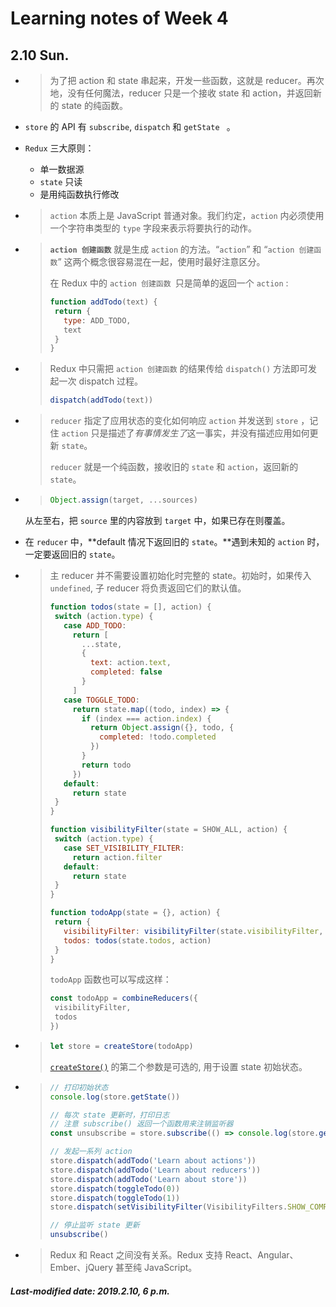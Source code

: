 # Learning notes of Week 4

## 2.10 Sun.

+ >为了把 action 和 state 串起来，开发一些函数，这就是 reducer。再次地，没有任何魔法，reducer 只是一个接收 state 和 action，并返回新的 state 的纯函数。

+ `store` 的 API 有 `subscribe`, `dispatch` 和 `getState ` 。

+ `Redux` 三大原则：

  + 单一数据源
  + `state` 只读
  + 是用纯函数执行修改

+ >`action` 本质上是 JavaScript 普通对象。我们约定，`action` 内必须使用一个字符串类型的 `type` 字段来表示将要执行的动作。

+ >**`action 创建函数`** 就是生成 `action` 的方法。“`action`” 和 “`action 创建函数`” 这两个概念很容易混在一起，使用时最好注意区分。
  >
  >在 Redux 中的 `action 创建函数 `只是简单的返回一个 `action` :
  >
  >```js
  >function addTodo(text) {
  >  return {
  >    type: ADD_TODO,
  >    text
  >  }
  >}
  >```

+ >Redux 中只需把 `action 创建函数` 的结果传给 `dispatch()` 方法即可发起一次 dispatch 过程。
  >
  >```js
  >dispatch(addTodo(text))
  >```

+ >`reducer` 指定了应用状态的变化如何响应 `action` 并发送到 `store` ，记住 `action` 只是描述了*有事情发生了*这一事实，并没有描述应用如何更新 `state`。
  >
  >`reducer` 就是一个纯函数，接收旧的 `state` 和 `action`，返回新的 `state`。

+ >```js
  >Object.assign(target, ...sources)
  >```

  从左至右，把 `source` 里的内容放到 `target` 中，如果已存在则覆盖。

+ 在 `reducer` 中，**default 情况下返回旧的 `state`。**遇到未知的 `action` 时，一定要返回旧的 `state`。

+ >主 reducer 并不需要设置初始化时完整的 state。初始时，如果传入 `undefined`, 子 reducer 将负责返回它们的默认值。
  >
  >```js
  >function todos(state = [], action) {
  >  switch (action.type) {
  >    case ADD_TODO:
  >      return [
  >        ...state,
  >        {
  >          text: action.text,
  >          completed: false
  >        }
  >      ]
  >    case TOGGLE_TODO:
  >      return state.map((todo, index) => {
  >        if (index === action.index) {
  >          return Object.assign({}, todo, {
  >            completed: !todo.completed
  >          })
  >        }
  >        return todo
  >      })
  >    default:
  >      return state
  >  }
  >}
  >
  >function visibilityFilter(state = SHOW_ALL, action) {
  >  switch (action.type) {
  >    case SET_VISIBILITY_FILTER:
  >      return action.filter
  >    default:
  >      return state
  >  }
  >}
  >
  >function todoApp(state = {}, action) {
  >  return {
  >    visibilityFilter: visibilityFilter(state.visibilityFilter, action),
  >    todos: todos(state.todos, action)
  >  }
  >}
  >```
  > `todoApp` 函数也可以写成这样：
  >```js
  >const todoApp = combineReducers({
  >  visibilityFilter,
  >  todos
  >})
  >```

+ >```js
  >let store = createStore(todoApp)
  >```
  >
  >[`createStore()`](http://cn.redux.js.org/docs/api/createStore.html) 的第二个参数是可选的, 用于设置 state 初始状态。

+ >```js
  >// 打印初始状态
  >console.log(store.getState())
  >
  >// 每次 state 更新时，打印日志
  >// 注意 subscribe() 返回一个函数用来注销监听器
  >const unsubscribe = store.subscribe(() => console.log(store.getState()))
  >
  >// 发起一系列 action
  >store.dispatch(addTodo('Learn about actions'))
  >store.dispatch(addTodo('Learn about reducers'))
  >store.dispatch(addTodo('Learn about store'))
  >store.dispatch(toggleTodo(0))
  >store.dispatch(toggleTodo(1))
  >store.dispatch(setVisibilityFilter(VisibilityFilters.SHOW_COMPLETED))
  >
  >// 停止监听 state 更新
  >unsubscribe()
  >```

+ >Redux 和 React 之间没有关系。Redux 支持 React、Angular、Ember、jQuery 甚至纯 JavaScript。

##### Last-modified date: 2019.2.10, 6 p.m.